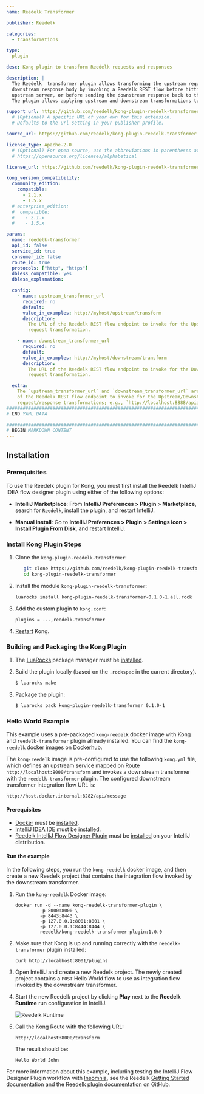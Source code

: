 ```yaml
---
name: Reedelk Transformer

publisher: Reedelk

categories:
  - transformations

type:
  plugin        

desc: Kong plugin to transform Reedelk requests and responses

description: |
  The Reedelk  transformer plugin allows transforming the upstream request body or
  downstream response body by invoking a Reedelk REST flow before hitting the
  upstream server, or before sending the downstream response back to the client.
  The plugin allows applying upstream and downstream transformations together as well.

support_url: https://github.com/reedelk/kong-plugin-reedelk-transformer/issues
  # (Optional) A specific URL of your own for this extension.
  # Defaults to the url setting in your publisher profile.

source_url: https://github.com/reedelk/kong-plugin-reedelk-transformer

license_type: Apache-2.0
  # (Optional) For open source, use the abbreviations in parentheses at:
  # https://opensource.org/licenses/alphabetical

license_url: https://github.com/reedelk/kong-plugin-reedelk-transformer/blob/master/LICENSE.txt

kong_version_compatibility:
  community_edition:
    compatible:
      - 2.1.x
      - 1.5.x
  # enterprise_edition:
  #  compatible:
  #    - 2.1.x
  #    - 1.5.x

params:
  name: reedelk-transformer
  api_id: false
  service_id: true
  consumer_id: false
  route_id: true
  protocols: ["http", "https"]
  dbless_compatible: yes
  dbless_explanation:

  config:
    - name: upstream_transformer_url
      required: no
      default:
      value_in_examples: http://myhost/upstream/transform
      description:
        The URL of the Reedelk REST flow endpoint to invoke for the Upstream
        request transformation.

    - name: downstream_transformer_url
      required: no
      default:
      value_in_examples: http://myhost/downstream/transform
      description:
        The URL of the Reedelk REST flow endpoint to invoke for the Downstream
        request transformation.

  extra:
    The `upstream_transformer_url` and `downstream_transformer_url` are the URLs
    of the Reedelk REST flow endpoint to invoke for the Upstream/Downstream
    request/response transformations; e.g., `http://localhost:8888/apiabledev/transform`.
###############################################################################
# END YAML DATA

###############################################################################
# BEGIN MARKDOWN CONTENT
---
```


## Installation

### Prerequisites

To use the Reedelk plugin for Kong, you must first install the Reedelk IntelliJ
IDEA flow designer plugin using either of the following options:

- **IntelliJ Marketplace**: From **IntelliJ Preferences > Plugin > Marketplace**,
  search for `Reedelk`, install the plugin, and restart IntelliJ.

- **Manual install**: Go to **IntelliJ Preferences > Plugin > Settings icon >
  Install Plugin From Disk**, and restart IntelliJ.

### Install Kong Plugin Steps

1. Clone the `kong-plugin-reedelk-transformer`:

   ```bash
      git clone https://github.com/reedelk/kong-plugin-reedelk-transformer.git
      cd kong-plugin-reedelk-transformer
   ```

2. Install the module `kong-plugin-reedelk-transformer`:

   ```bash
   luarocks install kong-plugin-reedelk-transformer-0.1.0-1.all.rock
   ```

3. Add the custom plugin to `kong.conf`:

   ```
   plugins = ...,reedelk-transformer
   ```

4. [Restart](/2.1.x/cli/#kong-restart) Kong.

### Building and Packaging the Kong Plugin

1. The [LuaRocks](http://luarocks.org) package manager must be
   [installed](https://github.com/luarocks/luarocks/wiki/Download).

2. Build the plugin locally (based on the `.rockspec` in the current directory).

   ```bash
   $ luarocks make
   ```

3. Package the plugin:

   ```bash
   $ luarocks pack kong-plugin-reedelk-transformer 0.1.0-1
   ```

### Hello World Example

This example uses a pre-packaged `kong-reedelk` docker image with Kong and
`reedelk-transformer` plugin already installed. You can find the `kong-reedelk`
docker images on [Dockerhub](https://hub.docker.com/repository/docker/reedelk/kong-reedelk-transformer-plugin).

The `kong-reedelk` image is pre-configured to use the following `kong.yml` file,
which defines an upstream service mapped on Route `http://localhost:8000/transform`
and invokes a downstream transformer with the `reedelk-transformer` plugin. The
configured downstream transformer integration flow URL is:

```
http://host.docker.internal:8282/api/message
```

#### Prerequisites

- [Docker](https://www.docker.com/) must be [installed](https://www.docker.com/get-started).
- [IntelliJ IDEA IDE](https://www.jetbrains.com/idea/) must be
  [installed](https://www.jetbrains.com/idea/download).
- [Reedelk IntelliJ Flow Designer Plugin](https://www.reedelk.com/documentation/intellijplugin)
  must be [installed](https://www.reedelk.com/documentation/intellijplugin) on
  your IntelliJ distribution.

#### Run the example

In the following steps, you run the `kong-reedelk` docker image, and then create a
new Reedelk project that contains the integration flow invoked by the
downstream transformer.

1. Run the `kong-reedelk` Docker image:

   ```
   docker run -d --name kong-reedelk-transformer-plugin \
            -p 8000:8000 \
            -p 8443:8443 \
            -p 127.0.0.1:8001:8001 \
            -p 127.0.0.1:8444:8444 \
            reedelk/kong-reedelk-transformer-plugin:1.0.0
   ```

2. Make sure that Kong is up and running correctly with the `reedelk-transformer`
   plugin installed:

   ```
   curl http://localhost:8001/plugins
   ```

3. Open IntelliJ and create a new Reedelk project. The newly created project
   contains a `POST` Hello World flow to use as integration
   flow invoked by the downstream transformer.

4. Start the new Reedelk project by clicking **Play** next to the
   **Reedelk Runtime** run configuration in IntelliJ.

   ![Reedelk Runtime](/assets/images/docs/plugins/reedelk-runtime-start.png)

5. Call the Kong Route with the following URL:

   ```
   http://localhost:8000/transform
   ```

   The result should be:

   `Hello World John`

For more information about this example, including testing the IntelliJ Flow
Designer Plugin workflow with [Insomnia](https://insomnia.rest/), see the Reedelk
[Getting Started](https://www.reedelk.com/documentation/getting-started)
documentation and the
[Reedelk plugin documentation](https://github.com/reedelk/kong-plugin-reedelk-transformer#kong-reedelk-transformer-plugin-hello-world)
on GitHub.
